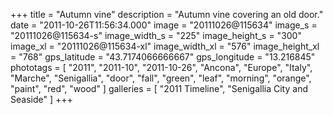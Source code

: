+++
title = "Autumn vine"
description = "Autumn vine covering an old door."
date = "2011-10-26T11:56:34.000"
image = "20111026@115634"
image_s = "20111026@115634-s"
image_width_s = "225"
image_height_s = "300"
image_xl = "20111026@115634-xl"
image_width_xl = "576"
image_height_xl = "768"
gps_latitude = "43.7174066666667"
gps_longitude = "13.216845"
phototags = [ "2011", "2011-10", "2011-10-26", "Ancona", "Europe", "Italy", "Marche", "Senigallia", "door", "fall", "green", "leaf", "morning", "orange", "paint", "red", "wood" ]
galleries = [ "2011 Timeline", "Senigallia City and Seaside" ]
+++
